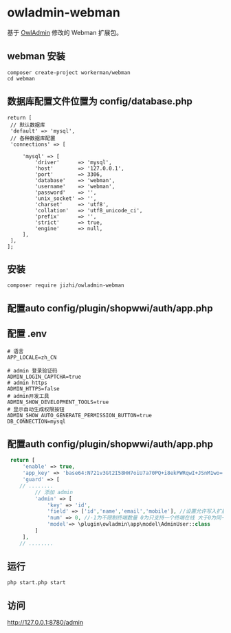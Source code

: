 owladmin-webman
==================

基于 [OwlAdmin](https://github.com/slowlyo/owl-admin) 修改的 Webman 扩展包。


## webman 安装

```shell
composer create-project workerman/webman
cd webman
```
## 数据库配置文件位置为 config/database.php
```shell
return [
 // 默认数据库
 'default' => 'mysql',
 // 各种数据库配置
 'connections' => [

     'mysql' => [
         'driver'      => 'mysql',
         'host'        => '127.0.0.1',
         'port'        => 3306,
         'database'    => 'webman',
         'username'    => 'webman',
         'password'    => '',
         'unix_socket' => '',
         'charset'     => 'utf8',
         'collation'   => 'utf8_unicode_ci',
         'prefix'      => '',
         'strict'      => true,
         'engine'      => null,
     ],
 ],
];
```

## 安装

```shell
composer require jizhi/owladmin-webman
```

## 配置auto config/plugin/shopwwi/auth/app.php



## 配置 .env

```env
# 语言
APP_LOCALE=zh_CN

# admin 登录验证码
ADMIN_LOGIN_CAPTCHA=true
# admin https
ADMIN_HTTPS=false
# admin开发工具
ADMIN_SHOW_DEVELOPMENT_TOOLS=true
# 显示自动生成权限按钮
ADMIN_SHOW_AUTO_GENERATE_PERMISSION_BUTTON=true
DB_CONNECTION=mysql
```

## 配置auth config/plugin/shopwwi/auth/app.php

```php
 return [
     'enable' => true,
     'app_key' => 'base64:N721v3Gt2I58HH7oiU7a70PQ+i8ekPWRqwI+JSnM1wo=',
     'guard' => [
    // ........
         // 添加 admin
         'admin' => [
             'key' => 'id',
             'field' => ['id','name','email','mobile'], //设置允许写入扩展中的字段
             'num' => 0, //-1为不限制终端数量 0为只支持一个终端在线 大于0为同一账号同终端支持数量 建议设置为1 则同一账号同终端在线1个
             'model'=> \plugin\owladmin\app\model\AdminUser::class
         ]
     ],
    // ........
```

## 运行

```shell
php start.php start
```

## 访问

http://127.0.0.1:8780/admin

